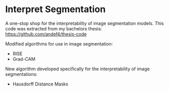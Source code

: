 # Interpret Segmentation
A one-stop shop for the interpretability of image segmentation models.
This code was extracted from my bachelors thesis: https://github.com/andef4/thesis-code

Modified algorithms for use in image segmentation:
* RISE
* Grad-CAM

New algorithm developed specifically for the interpretability of image segmentations:
* Hausdorff Distance Masks
